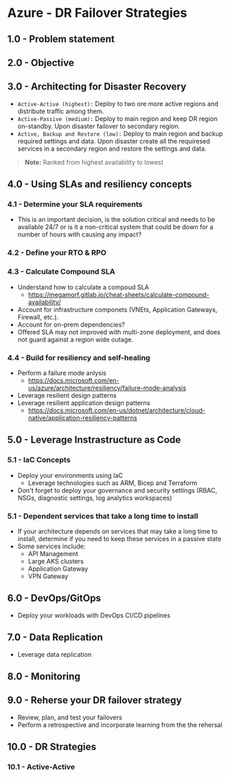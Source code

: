 # Azure - DR Failover Strategies

## 1.0 - Problem statement

## 2.0 - Objective

## 3.0 - Architecting for Disaster Recovery

- ```Active-Active (highest):``` Deploy to two ore more active regions and distribute traffic among them.
- ```Active-Passive (medium):``` Deploy to main region and keep DR region on-standby. Upon disaster failover to secondary region.
- ```Active, Backup and Restore (low):``` Deploy to main region and backup required settings and data. Upon disaster create all the requiresed services in a secondary region and restore the settings and data.

> **Note:** Ranked from highest availability to lowest

## 4.0 - Using SLAs and resiliency concepts

### 4.1 - Determine your SLA requirements

- This is an important decision, is the solution critical and needs to be available 24/7 or is it a non-critical system that could be down for a number of hours with causing any impact?

### 4.2 - Define your RTO & RPO

### 4.3 - Calculate Compound SLA

- Understand how to calculate a compoud SLA
  - https://megamorf.gitlab.io/cheat-sheets/calculate-compound-availability/
- Account for infrastructure componets (VNEts, Application Gateways, Firewall, etc.).
- Account for on-prem dependencies?
- Offered SLA may not improved with multi-zone deployment, and does not guard against a region wide outage.

### 4.4 - Build for resiliency and self-healing

- Perform a failure mode anlysis
  - https://docs.microsoft.com/en-us/azure/architecture/resiliency/failure-mode-analysis
- Leverage resilient design patterns
- Leverage resilient application design patterns
  - https://docs.microsoft.com/en-us/dotnet/architecture/cloud-native/application-resiliency-patterns

## 5.0 - Leverage Instrastructure as Code

### 5.1 - IaC Concepts

- Deploy your environments using IaC
  - Leverage technologies such as ARM, Bicep and Terraform
- Don't forget to deploy your governance and security settings (RBAC, NSGs, diagnostic settings, log analytics workspaces)

### 5.1 - Dependent services that take a long time to install

- If your architecture depends on services that may take a long time to install, determine if you need to keep these services in a passive state
- Some services include:
  - API Management
  - Large AKS clusters
  - Application Gateway
  - VPN Gateway

## 6.0 - DevOps/GitOps

- Deploy your workloads with DevOps CI/CD pipelines

## 7.0 - Data Replication

- Leverage data replication

## 8.0 - Monitoring

## 9.0 - Reherse your DR failover strategy

- Review, plan, and test your failovers
- Perform a retrospective and incorporate learning from the the rehersal

## 10.0 - DR Strategies

### 10.1 - Active-Active

